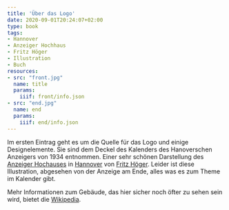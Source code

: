 ```yaml
---
title: 'Über das Logo'
date: 2020-09-01T20:24:07+02:00
type: book
tags:
- Hannover
- Anzeiger Hochhaus
- Fritz Höger
- Illustration
- Buch
resources:
- src: "front.jpg"
  name: title
  params:
    iiif: front/info.json
- src: "end.jpg"
  name: end
  params:
    iiif: end/info.json
---
```


Im ersten Eintrag geht es um die Quelle für das Logo und einige Designelemente. Sie sind dem Deckel des Kalenders des Hanoverschen Anzeigers von 1934 entnommen. Einer sehr schönen Darstellung des [Anzeiger Hochauses](/tags/anzeiger-hochaus) in [Hannover](/tags/hannover) von [Fritz Höger](/tags/fritz-hoeger). Leider ist diese Illustration, abgesehen von der Anzeige am Ende, alles was es zum Theme im Kalender gibt.

Mehr Informationen zum Gebäude, das hier sicher noch öfter zu sehen sein wird, bietet die [Wikipedia](https://de.wikipedia.org/wiki/Anzeiger-Hochhaus).
